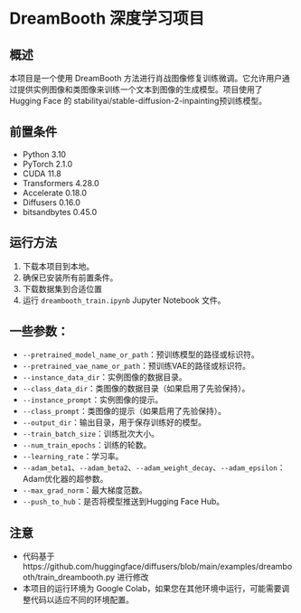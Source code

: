 # DreamBooth 深度学习项目

## 概述

本项目是一个使用 DreamBooth 方法进行肖战图像修复训练微调。它允许用户通过提供实例图像和类图像来训练一个文本到图像的生成模型。项目使用了 Hugging Face 的 stabilityai/stable-diffusion-2-inpainting预训练模型。

## 前置条件

- Python 3.10
- PyTorch 2.1.0
- CUDA 11.8
- Transformers 4.28.0
- Accelerate 0.18.0
- Diffusers 0.16.0
- bitsandbytes 0.45.0

## 运行方法

1. 下载本项目到本地。
2. 确保已安装所有前置条件。
3. 下载数据集到合适位置
4. 运行 `dreambooth_train.ipynb` Jupyter Notebook 文件。

## 一些参数：

- `--pretrained_model_name_or_path`：预训练模型的路径或标识符。
- `--pretrained_vae_name_or_path`：预训练VAE的路径或标识符。
- `--instance_data_dir`：实例图像的数据目录。
- `--class_data_dir`：类图像的数据目录（如果启用了先验保持）。
- `--instance_prompt`：实例图像的提示。
- `--class_prompt`：类图像的提示（如果启用了先验保持）。
- `--output_dir`：输出目录，用于保存训练好的模型。
- `--train_batch_size`：训练批次大小。
- `--num_train_epochs`：训练的轮数。
- `--learning_rate`：学习率。
- `--adam_beta1`、`--adam_beta2`、`--adam_weight_decay`、`--adam_epsilon`：Adam优化器的超参数。
- `--max_grad_norm`：最大梯度范数。
- `--push_to_hub`：是否将模型推送到Hugging Face Hub。

## 注意

- 代码基于https://github.com/huggingface/diffusers/blob/main/examples/dreambooth/train_dreambooth.py  进行修改
- 本项目的运行环境为 Google Colab，如果您在其他环境中运行，可能需要调整代码以适应不同的环境配置。


